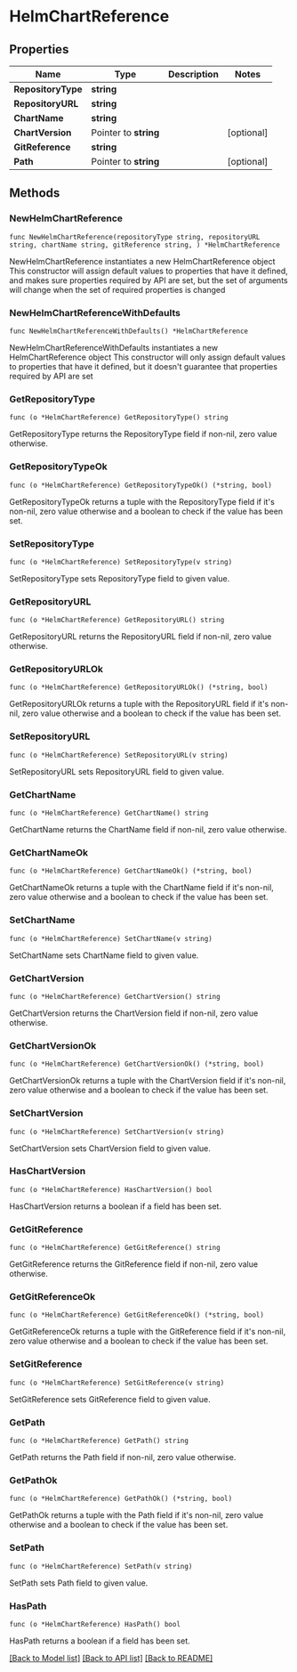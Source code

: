 # HelmChartReference

## Properties

Name | Type | Description | Notes
------------ | ------------- | ------------- | -------------
**RepositoryType** | **string** |  | 
**RepositoryURL** | **string** |  | 
**ChartName** | **string** |  | 
**ChartVersion** | Pointer to **string** |  | [optional] 
**GitReference** | **string** |  | 
**Path** | Pointer to **string** |  | [optional] 

## Methods

### NewHelmChartReference

`func NewHelmChartReference(repositoryType string, repositoryURL string, chartName string, gitReference string, ) *HelmChartReference`

NewHelmChartReference instantiates a new HelmChartReference object
This constructor will assign default values to properties that have it defined,
and makes sure properties required by API are set, but the set of arguments
will change when the set of required properties is changed

### NewHelmChartReferenceWithDefaults

`func NewHelmChartReferenceWithDefaults() *HelmChartReference`

NewHelmChartReferenceWithDefaults instantiates a new HelmChartReference object
This constructor will only assign default values to properties that have it defined,
but it doesn't guarantee that properties required by API are set

### GetRepositoryType

`func (o *HelmChartReference) GetRepositoryType() string`

GetRepositoryType returns the RepositoryType field if non-nil, zero value otherwise.

### GetRepositoryTypeOk

`func (o *HelmChartReference) GetRepositoryTypeOk() (*string, bool)`

GetRepositoryTypeOk returns a tuple with the RepositoryType field if it's non-nil, zero value otherwise
and a boolean to check if the value has been set.

### SetRepositoryType

`func (o *HelmChartReference) SetRepositoryType(v string)`

SetRepositoryType sets RepositoryType field to given value.


### GetRepositoryURL

`func (o *HelmChartReference) GetRepositoryURL() string`

GetRepositoryURL returns the RepositoryURL field if non-nil, zero value otherwise.

### GetRepositoryURLOk

`func (o *HelmChartReference) GetRepositoryURLOk() (*string, bool)`

GetRepositoryURLOk returns a tuple with the RepositoryURL field if it's non-nil, zero value otherwise
and a boolean to check if the value has been set.

### SetRepositoryURL

`func (o *HelmChartReference) SetRepositoryURL(v string)`

SetRepositoryURL sets RepositoryURL field to given value.


### GetChartName

`func (o *HelmChartReference) GetChartName() string`

GetChartName returns the ChartName field if non-nil, zero value otherwise.

### GetChartNameOk

`func (o *HelmChartReference) GetChartNameOk() (*string, bool)`

GetChartNameOk returns a tuple with the ChartName field if it's non-nil, zero value otherwise
and a boolean to check if the value has been set.

### SetChartName

`func (o *HelmChartReference) SetChartName(v string)`

SetChartName sets ChartName field to given value.


### GetChartVersion

`func (o *HelmChartReference) GetChartVersion() string`

GetChartVersion returns the ChartVersion field if non-nil, zero value otherwise.

### GetChartVersionOk

`func (o *HelmChartReference) GetChartVersionOk() (*string, bool)`

GetChartVersionOk returns a tuple with the ChartVersion field if it's non-nil, zero value otherwise
and a boolean to check if the value has been set.

### SetChartVersion

`func (o *HelmChartReference) SetChartVersion(v string)`

SetChartVersion sets ChartVersion field to given value.

### HasChartVersion

`func (o *HelmChartReference) HasChartVersion() bool`

HasChartVersion returns a boolean if a field has been set.

### GetGitReference

`func (o *HelmChartReference) GetGitReference() string`

GetGitReference returns the GitReference field if non-nil, zero value otherwise.

### GetGitReferenceOk

`func (o *HelmChartReference) GetGitReferenceOk() (*string, bool)`

GetGitReferenceOk returns a tuple with the GitReference field if it's non-nil, zero value otherwise
and a boolean to check if the value has been set.

### SetGitReference

`func (o *HelmChartReference) SetGitReference(v string)`

SetGitReference sets GitReference field to given value.


### GetPath

`func (o *HelmChartReference) GetPath() string`

GetPath returns the Path field if non-nil, zero value otherwise.

### GetPathOk

`func (o *HelmChartReference) GetPathOk() (*string, bool)`

GetPathOk returns a tuple with the Path field if it's non-nil, zero value otherwise
and a boolean to check if the value has been set.

### SetPath

`func (o *HelmChartReference) SetPath(v string)`

SetPath sets Path field to given value.

### HasPath

`func (o *HelmChartReference) HasPath() bool`

HasPath returns a boolean if a field has been set.


[[Back to Model list]](../README.md#documentation-for-models) [[Back to API list]](../README.md#documentation-for-api-endpoints) [[Back to README]](../README.md)


